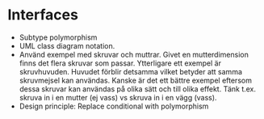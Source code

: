 # Interfaces
- Subtype polymorphism
- UML class diagram notation.
- Använd exempel med skruvar och muttrar. Givet en mutterdimension finns det flera skruvar som passar. Ytterligare ett exempel är skruvhuvuden. Huvudet förblir detsamma vilket betyder att samma skruvmejsel kan användas. Kanske är det ett bättre exempel eftersom dessa skruvar kan användas på olika sätt och till olika effekt. Tänk t.ex. skruva in i en mutter (ej vass) vs skruva in i en vägg (vass).
- Design principle: Replace conditional with polymorphism

